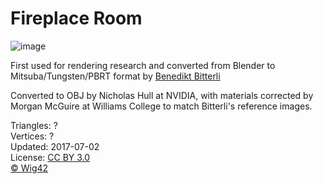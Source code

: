 # Fireplace Room

![image](https://casual-effects.com/g3d/data10/research/model/fireplace_room/icon.png)

First used for rendering research and converted from Blender to Mitsuba/Tungsten/PBRT format by [Benedikt Bitterli](https://benedikt-bitterli.me/resources/)

Converted to OBJ by Nicholas Hull at NVIDIA, with materials corrected by Morgan McGuire at Williams College to match Bitterli's reference images.      


Triangles: ?\
Vertices: ?\
Updated: 2017-07-02\
License: [CC BY 3.0](https://creativecommons.org/licenses/by/3.0/)\
[© Wig42](hhttp://www.blendswap.com/user/Wig42)